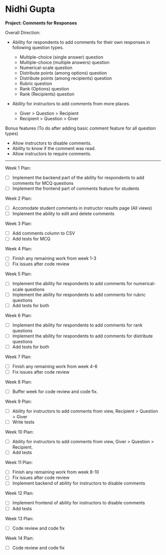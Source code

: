 # Nidhi Gupta

**Project: Comments for Responses**

Overall Direction:
- Ability for respondents to add comments for their own responses in following question types.
    * Multiple-choice (single answer) question
    * Multiple-choice (multiple answers) question
    * Numerical-scale question
    * Distribute points (among options) question
    * Distribute points (among recipients) question
    * Rubric question
    * Rank (Options) question
    * Rank (Recipients) question

- Ability for instructors to add comments from more places.
	* Giver > Question > Recipient
	* Recipient > Question > Giver

Bonus features (To do after adding basic comment feature for all question types)
- Allow instructors to disable comments.
- Ability to know if the comment was read.
- Allow instructors to require comments.

---

Week 1 Plan: 
- [ ] Implement the backend part of the ability for respondents to add comments for MCQ questions
- [ ] Implement the frontend part of comments feature for students

Week 2 Plan:
- [ ] Accomodate student comments in instructor results page (All views)
- [ ] Implement the ability to edit and delete comments

Week 3 Plan:
- [ ] Add comments column to CSV 
- [ ] Add tests for MCQ

Week 4 Plan:
- [ ] Finish any remaining work from week 1-3
- [ ] Fix issues after code review

Week 5 Plan:
- [ ] Implement the ability for respondents to add comments for numerical-scale questions
- [ ] Implement the ability for respondents to add comments for rubric questions
- [ ] Add tests for both

Week 6 Plan:
- [ ] Implement the ability for respondents to add comments for rank questions
- [ ] Implement the ability for respondents to add comments for distribute questions
- [ ] Add tests for both

Week 7 Plan:
- [ ] Finish any remaining work from week 4-6
- [ ] Fix issues after code review

Week 8 Plan:
- [ ] Buffer week for code review and code fix.

Week 9 Plan:
- [ ] Ability for instructors to add comments from view, Recipient > Question > Giver
- [ ] Write tests

Week 10 Plan:
- [ ] Ability for instructors to add comments from view, Giver > Question > Recipient.
- [ ] Add tests

Week 11 Plan:
- [ ] Finish any remaining work from week 8-10
- [ ] Fix issues after code review
- [ ] Implement backend of ability for instructors to disable comments

Week 12 Plan:
- [ ] Implement frontend of ability for instructors to disable comments
- [ ] Add tests

Week 13 Plan:
- [ ] Code review and code fix

Week 14 Plan:
- [ ] Code review and code fix
